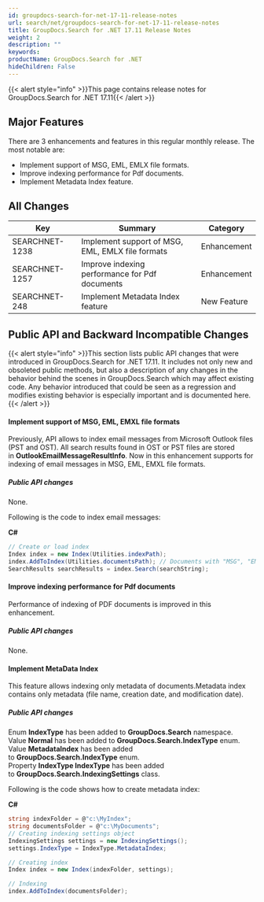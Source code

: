 ```yaml
---
id: groupdocs-search-for-net-17-11-release-notes
url: search/net/groupdocs-search-for-net-17-11-release-notes
title: GroupDocs.Search for .NET 17.11 Release Notes
weight: 2
description: ""
keywords: 
productName: GroupDocs.Search for .NET
hideChildren: False
---
```

{{< alert style="info" >}}This page contains release notes for GroupDocs.Search for .NET 17.11{{< /alert >}}

## Major Features

There are 3 enhancements and features in this regular monthly release. The most notable are:

*   Implement support of MSG, EML, EMLX file formats.
*   Improve indexing performance for Pdf documents.
*   Implement Metadata Index feature.

## All Changes

| Key | Summary | Category |
| --- | --- | --- |
| SEARCHNET-1238 | Implement support of MSG, EML, EMLX file formats | Enhancement |
| SEARCHNET-1257 | Improve indexing performance for Pdf documents | Enhancement |
| SEARCHNET-248 | Implement Metadata Index feature | New Feature |

## Public API and Backward Incompatible Changes

{{< alert style="info" >}}This section lists public API changes that were introduced in GroupDocs.Search for .NET 17.11. It includes not only new and obsoleted public methods, but also a description of any changes in the behavior behind the scenes in GroupDocs.Search which may affect existing code. Any behavior introduced that could be seen as a regression and modifies existing behavior is especially important and is documented here.{{< /alert >}}

#### Implement support of MSG, EML, EMXL file formats

Previously, API allows to index email messages from Microsoft Outlook files (PST and OST). All search results found in OST or PST files are stored in **OutlookEmailMessageResultInfo**. Now in this enhancement supports for indexing of email messages in MSG, EML, EMXL file formats.

##### Public API changes

None.

Following is the code to index email messages:

**C#**

```csharp
// Create or load index
Index index = new Index(Utilities.indexPath);
index.AddToIndex(Utilities.documentsPath); // Documents with "MSG", "EML", "EMXL" extension will be indexed
SearchResults searchResults = index.Search(searchString);
```

#### Improve indexing performance for Pdf documents

Performance of indexing of PDF documents is improved in this enhancement.

##### Public API changes

None.

#### Implement MetaData Index

This feature allows indexing only metadata of documents.Metadata index contains only metadata (file name, creation date, and modification date).

##### Public API changes

Enum **IndexType** has been added to **GroupDocs.Search** namespace.  
Value **Normal** has been added to **GroupDocs.Search.IndexType** enum.  
Value **MetadataIndex** has been added to **GroupDocs.Search.IndexType** enum.  
Property **IndexType IndexType** has been added to **GroupDocs.Search.IndexingSettings** class.

Following is the code shows how to create metadata index:

**C#**

```csharp
string indexFolder = @"c:\MyIndex";
string documentsFolder = @"c:\MyDocuments";
// Creating indexing settings object
IndexingSettings settings = new IndexingSettings();
settings.IndexType = IndexType.MetadataIndex;

// Creating index
Index index = new Index(indexFolder, settings);

// Indexing
index.AddToIndex(documentsFolder);
```
